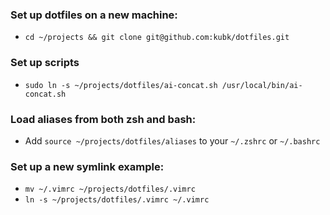### Set up dotfiles on a new machine:
- `cd ~/projects && git clone git@github.com:kubk/dotfiles.git`

### Set up scripts
- `sudo ln -s ~/projects/dotfiles/ai-concat.sh /usr/local/bin/ai-concat.sh`

### Load aliases from both zsh and bash:

- Add `source ~/projects/dotfiles/aliases` to your `~/.zshrc` or `~/.bashrc`

### Set up a new symlink example:

- `mv ~/.vimrc ~/projects/dotfiles/.vimrc`
- `ln -s ~/projects/dotfiles/.vimrc ~/.vimrc`


